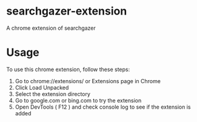 # searchgazer-extension

A chrome extension of searchgazer

# Usage

To use this chrome extension, follow these steps:

1. Go to chrome://extensions/ or Extensions page in Chrome
2. Click Load Unpacked
3. Select the extension directory
4. Go to google.com or bing.com to try the extension
5. Open DevTools ( F12 ) and check console log to see if the extension is added
